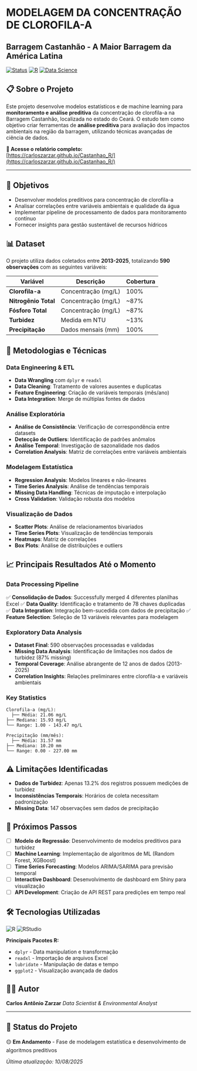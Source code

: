 # MODELAGEM DA CONCENTRAÇÃO DE CLOROFILA-A
## Barragem Castanhão - A Maior Barragem da América Latina

[![Status](https://img.shields.io/badge/Status-Em%20Andamento-yellow.svg)](https://github.com/carloszarzar/Castanhao_R)
[![R](https://img.shields.io/badge/R-276DC3?style=flat&logo=r&logoColor=white)](https://www.r-project.org/)
[![Data Science](https://img.shields.io/badge/Data%20Science-Analytics-blue.svg)](https://carloszarzar.github.io/Castanhao_R/)

## 📋 Sobre o Projeto

Este projeto desenvolve modelos estatísticos e de machine learning para **monitoramento e análise preditiva** da concentração de clorofila-a na Barragem Castanhão, localizada no estado do Ceará. O estudo tem como objetivo criar ferramentas de **análise preditiva** para avaliação dos impactos ambientais na região da barragem, utilizando técnicas avançadas de ciência de dados.

**🔗 Acesse o relatório completo:** [https://carloszarzar.github.io/Castanhao_R/](https://carloszarzar.github.io/Castanhao_R/)

---

  ## 🎯 Objetivos

- Desenvolver modelos preditivos para concentração de clorofila-a
- Analisar correlações entre variáveis ambientais e qualidade da água
- Implementar pipeline de processamento de dados para monitoramento contínuo
- Fornecer insights para gestão sustentável de recursos hídricos

## 📊 Dataset

O projeto utiliza dados coletados entre **2013-2025**, totalizando **590 observações** com as seguintes variáveis:

  | Variável | Descrição | Cobertura |
  |----------|-----------|-----------|
  | **Clorofila-a** | Concentração (mg/L) | 100% |
  | **Nitrogênio Total** | Concentração (mg/L) | ~87% |
  | **Fósforo Total** | Concentração (mg/L) | ~87% |
  | **Turbidez** | Medida em NTU | ~13% |
  | **Precipitação** | Dados mensais (mm) | 100% |

  ## 🔧 Metodologias e Técnicas

  ### **Data Engineering & ETL**
  - **Data Wrangling** com `dplyr` e `readxl`
- **Data Cleaning**: Tratamento de valores ausentes e duplicatas
- **Feature Engineering**: Criação de variáveis temporais (mês/ano)
- **Data Integration**: Merge de múltiplas fontes de dados

### **Análise Exploratória**
- **Análise de Consistência**: Verificação de correspondência entre datasets
- **Detecção de Outliers**: Identificação de padrões anômalos
- **Análise Temporal**: Investigação de sazonalidade nos dados
- **Correlation Analysis**: Matriz de correlações entre variáveis ambientais

### **Modelagem Estatística**
- **Regression Analysis**: Modelos lineares e não-lineares
- **Time Series Analysis**: Análise de tendências temporais
- **Missing Data Handling**: Técnicas de imputação e interpolação
- **Cross Validation**: Validação robusta dos modelos

### **Visualização de Dados**
- **Scatter Plots**: Análise de relacionamentos bivariados
- **Time Series Plots**: Visualização de tendências temporais
- **Heatmaps**: Matriz de correlações
- **Box Plots**: Análise de distribuições e outliers

## 📈 Principais Resultados Até o Momento

### **Data Processing Pipeline**
✅ **Consolidação de Dados**: Successfully merged 4 diferentes planilhas Excel
✅ **Data Quality**: Identificação e tratamento de 78 chaves duplicadas
✅ **Data Integration**: Integração bem-sucedida com dados de precipitação
✅ **Feature Selection**: Seleção de 13 variáveis relevantes para modelagem

### **Exploratory Data Analysis**
- **Dataset Final**: 590 observações processadas e validadas
- **Missing Data Analysis**: Identificação de limitações nos dados de turbidez (87% missing)
- **Temporal Coverage**: Análise abrangente de 12 anos de dados (2013-2025)
- **Correlation Insights**: Relações preliminares entre clorofila-a e variáveis ambientais

### **Key Statistics**
```
Clorofila-a (mg/L):
  ├── Média: 21.06 mg/L
├── Mediana: 15.93 mg/L
└── Range: 1.00 - 143.47 mg/L

Precipitação (mm/mês):
  ├── Média: 31.57 mm
├── Mediana: 10.20 mm
└── Range: 0.00 - 227.00 mm
```

## ⚠️ Limitações Identificadas

- **Dados de Turbidez**: Apenas 13.2% dos registros possuem medições de turbidez
- **Inconsistências Temporais**: Horários de coleta necessitam padronização
- **Missing Data**: 147 observações sem dados de precipitação

## 🚧 Próximos Passos

- [ ] **Modelo de Regressão**: Desenvolvimento de modelos preditivos para turbidez
- [ ] **Machine Learning**: Implementação de algoritmos de ML (Random Forest, XGBoost)
- [ ] **Time Series Forecasting**: Modelos ARIMA/SARIMA para previsão temporal
- [ ] **Interactive Dashboard**: Desenvolvimento de dashboard em Shiny para visualização
- [ ] **API Development**: Criação de API REST para predições em tempo real

## 🛠️ Tecnologias Utilizadas

![R](https://img.shields.io/badge/R-276DC3?style=for-the-badge&logo=r&logoColor=white)
![RStudio](https://img.shields.io/badge/RStudio-75AADB?style=for-the-badge&logo=RStudio&logoColor=white)

**Principais Pacotes R:**
  - `dplyr` - Data manipulation e transformação
- `readxl` - Importação de arquivos Excel
- `lubridate` - Manipulação de datas e tempo
- `ggplot2` - Visualização avançada de dados

## 👨‍💼 Autor

**Carlos Antônio Zarzar**
  *Data Scientist & Environmental Analyst*

  ---

  ## 📄 Status do Projeto

  🟡 **Em Andamento** - Fase de modelagem estatística e desenvolvimento de algoritmos preditivos

*Última atualização: 10/08/2025*
